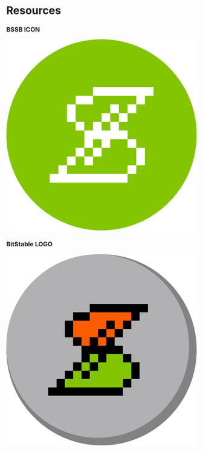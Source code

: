 # Resources

### BSSB ICON
  
![BSSB ICON](https://github.com/BitStable-Finance/resources/blob/main/BSSB.svg "BSSB ICON")

### BitStable LOGO
![BitStable LOGO](https://github.com/BitStable-Finance/resources/blob/main/logo.svg "BitStable LOGO")
